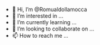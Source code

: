 - 👋 Hi, I’m @Romualdollamocca
- 👀 I’m interested in ...
- 🌱 I’m currently learning ...
- 💞️ I’m looking to collaborate on ...
- 📫 How to reach me ...

<!---
Romualdollamocca/Romualdollamocca is a ✨ special ✨ repository because its `README.md` (this file) appears on your GitHub profile.
You can click the Preview link to take a look at your changes.
--->
